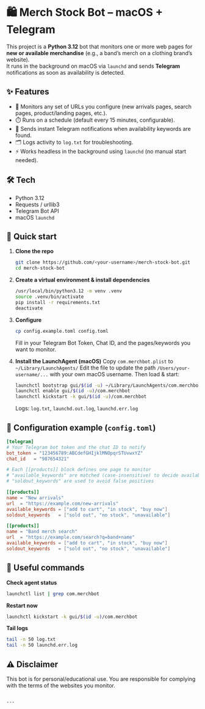 # 🛍️ Merch Stock Bot – macOS + Telegram

This project is a **Python 3.12** bot that monitors one or more web pages for **new or available merchandise** (e.g., a band’s merch on a clothing brand’s website).  
It runs in the background on macOS via `launchd` and sends **Telegram** notifications as soon as availability is detected.

## ✨ Features
- 🔎 Monitors any set of URLs you configure (new arrivals pages, search pages, product/landing pages, etc.).
- ⏱️ Runs on a schedule (default every 15 minutes, configurable).
- 📲 Sends instant Telegram notifications when availability keywords are found.
- 🗂️ Logs activity to `log.txt` for troubleshooting.
- ⚡ Works headless in the background using `launchd` (no manual start needed).

## 🛠️ Tech
- Python 3.12
- Requests / urllib3
- Telegram Bot API
- macOS `launchd`

## 🚀 Quick start
1. **Clone the repo**
   ```bash
   git clone https://github.com/<your-username>/merch-stock-bot.git
   cd merch-stock-bot
   ````

2. **Create a virtual environment & install dependencies**

   ```bash
   /usr/local/bin/python3.12 -m venv .venv
   source .venv/bin/activate
   pip install -r requirements.txt
   deactivate
   ```

3. **Configure**

   ```bash
   cp config.example.toml config.toml
   ```

   Fill in your Telegram Bot Token, Chat ID, and the pages/keywords you want to monitor.

4. **Install the LaunchAgent (macOS)**
   Copy `com.merchbot.plist` to `~/Library/LaunchAgents/`
   Edit the file to update the path `/Users/your-username/...` with your own macOS username.
   Then load & start:

   ```bash
   launchctl bootstrap gui/$(id -u) ~/Library/LaunchAgents/com.merchbot.plist
   launchctl enable gui/$(id -u)/com.merchbot
   launchctl kickstart -k gui/$(id -u)/com.merchbot
   ```

   Logs: `log.txt`, `launchd.out.log`, `launchd.err.log`

## 📝 Configuration example (`config.toml`)

```toml
[telegram]
# Your Telegram bot token and the chat ID to notify
bot_token = "123456789:ABCdefGHIjklMNOpqrSTUvwxYZ"
chat_id   = "987654321"

# Each [[products]] block defines one page to monitor
# "available_keywords" are matched (case-insensitive) to decide availability
# "soldout_keywords" are used to avoid false positives

[[products]]
name = "New arrivals"
url  = "https://example.com/new-arrivals"
available_keywords = ["add to cart", "in stock", "buy now"]
soldout_keywords   = ["sold out", "no stock", "unavailable"]

[[products]]
name = "Band merch search"
url  = "https://example.com/search?q=band+name"
available_keywords = ["add to cart", "in stock", "buy now"]
soldout_keywords   = ["sold out", "no stock", "unavailable"]
```

## 🔧 Useful commands

**Check agent status**

```bash
launchctl list | grep com.merchbot
```

**Restart now**

```bash
launchctl kickstart -k gui/$(id -u)/com.merchbot
```

**Tail logs**

```bash
tail -n 50 log.txt
tail -n 50 launchd.err.log
```

## ⚠️ Disclaimer

This bot is for personal/educational use. You are responsible for complying with the terms of the websites you monitor.

```

---
